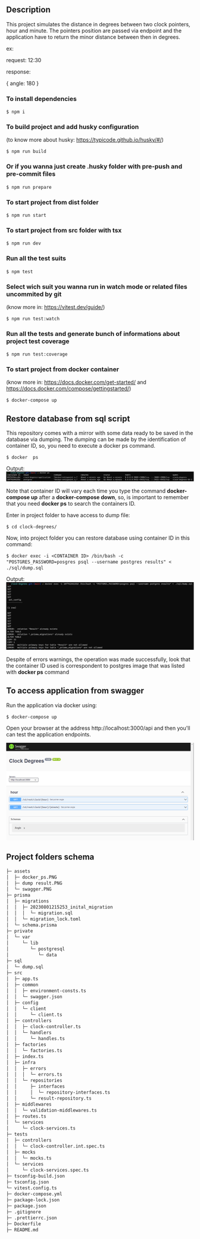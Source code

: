 ## Description

This project simulates the distance in degrees between two clock pointers, hour and minute. The pointers position are passed via endpoint and the application have to return the minor distance between then in degrees.

ex:

request: 12:30

response:

{
angle: 180
}

### To install dependencies

```
$ npm i
```
### To build project and add husky configuration

(to know more about husky: https://typicode.github.io/husky/#/)

```
$ npm run build
```

### Or if you wanna just create .husky folder with pre-push and pre-commit files

```
$ npm run prepare
```

### To start project from dist folder

```
$ npm run start
```

### To start project from src folder with tsx

```
$ npm run dev
```

### Run all the test suits

```
$ npm test
```

### Select wich suit you wanna run in watch mode or related files uncommited by git

(know more in: https://vitest.dev/guide/)

```
$ npm run test:watch
```

### Run all the tests and generate bunch of informations about project test coverage

```
$ npm run test:coverage
```

### To start project from docker container

(know more in: https://docs.docker.com/get-started/ and https://docs.docker.com/compose/gettingstarted/)

```
$ docker-compose up
```

## Restore database from sql script

This repository comes with a mirror with some data ready to be saved in the database via dumping. The dumping can be made by the identification of container ID, so, you need to execute a docker ps command.

```
$ docker  ps
```
Output:
![plot](./assets/docker_ps.PNG)



Note that container ID will vary each time you type the command **docker-compose up** after a **docker-compose down**, so, is important to remember that you need **docker ps** to search the containers ID.

Enter in project folder to have access to dump file:

```
$ cd clock-degrees/
```

Now, into project folder you can restore database using container ID in this command:

```
$ docker exec -i <CONTAINER ID> /bin/bash -c "POSTGRES_PASSWORD=posgres psql --username postgres results" < ./sql/dump.sql
```
Output:
![plot](./assets/dump%20result.PNG)

Despite of errors warnings, the operation was made successfully, look that the container ID used is correspondent to postgres image that was listed with **docker ps** command
## To access application from swagger

Run the application via docker using:

```
$ docker-compose up
```

Open your browser at the address http://localhost:3000/api and then you'll can test the application endpoints.


![plot](./assets/swagger.PNG)


## Project folders schema


```
├─ assets
│  ├─ docker_ps.PNG
│  ├─ dump result.PNG
│  └─ swagger.PNG
├─ prisma
│  ├─ migrations
│  │  ├─ 20230801215253_inital_migration
│  │  │  └─ migration.sql
│  │  └─ migration_lock.toml
│  └─ schema.prisma
├─ private
│  └─ var
│     └─ lib
│        └─ postgresql
│           └─ data
├─ sql
│  └─ dump.sql
├─ src
│  ├─ app.ts
│  ├─ common
│  │  ├─ environment-consts.ts
│  │  └─ swagger.json
│  ├─ config
│  │  └─ client
│  │     └─ client.ts
│  ├─ controllers
│  │  ├─ clock-controller.ts
│  │  └─ handlers
│  │     └─ handles.ts
│  ├─ factories
│  │  └─ factories.ts
│  ├─ index.ts
│  ├─ infra
│  │  ├─ errors
│  │  │  └─ errors.ts
│  │  └─ repositories
│  │     ├─ interfaces
│  │     │  └─ repository-interfaces.ts
│  │     └─ result-repository.ts
│  ├─ middlewares
│  │  └─ validation-middlewares.ts
│  ├─ routes.ts
│  └─ services
│     └─ clock-services.ts
├─ tests
│  ├─ controllers
│  │  └─ clock-controller.int.spec.ts
│  ├─ mocks
│  │  └─ mocks.ts
│  └─ services
│     └─ clock-services.spec.ts
├─ tsconfig-build.json
├─ tsconfig.json
└─ vitest.config.ts
├─ docker-compose.yml
├─ package-lock.json
├─ package.json
├─ .gitignore
├─ .prettierrc.json
├─ Dockerfile
├─ README.md
```
